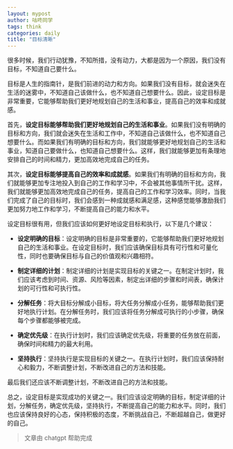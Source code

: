 ```yaml
---
layout: mypost
author: 咕咚同学
tags: think 
categories: daily
title: "目标清晰"
---
```


很多时候，我们行动犹豫，不知所措，没有动力，大都是因为一个原因，我们没有目标，不知道自己要什么。

目标是人生的指南针，是我们前进的动力和方向。如果我们没有目标，就会迷失在生活的迷雾中，不知道自己该做什么，也不知道自己想要什么。因此，设定目标是非常重要，它能够帮助我们更好地规划自己的生活和事业，提高自己的效率和成就感。

首先，**设定目标能够帮助我们更好地规划自己的生活和事业**。如果我们没有明确的目标和方向，我们就会迷失在生活和工作中，不知道自己该做什么，也不知道自己想要什么。而如果我们有明确的目标和方向，我们就能够更好地规划自己的生活和事业，知道自己要做什么，也知道自己想要什么。这样，我们就能够更加有条理地安排自己的时间和精力，更加高效地完成自己的任务。

其次，**设定目标能够提高自己的效率和成就感**。如果我们有明确的目标和方向，我们就能够更加专注地投入到自己的工作和学习中，不会被其他事情所干扰。这样，我们就能够更加高效地完成自己的任务，提高自己的工作和学习效率。同时，当我们完成了自己的目标时，我们会感到一种成就感和满足感，这种感觉能够激励我们更加努力地工作和学习，不断提高自己的能力和水平。

设定目标很有用，但我们应该如何更好地设定目标和执行，以下是几个建议：

- **设定明确的目标**：设定明确的目标是非常重要的，它能够帮助我们更好地规划自己的生活和事业。在设定目标时，我们应该确保目标具有可行性和可量化性，同时也要确保目标与自己的价值观和兴趣相符。

- **制定详细的计划**：制定详细的计划是实现目标的关键之一。在制定计划时，我们应该考虑到时间、资源、风险等因素，制定出详细的步骤和时间表，确保计划的可行性和可执行性。

- **分解任务**：将大目标分解成小目标，将大任务分解成小任务，能够帮助我们更好地执行计划。在分解任务时，我们应该将任务分解成可执行的小步骤，确保每个步骤都能够被完成。

- **确定优先级**：在执行计划时，我们应该确定优先级，将重要的任务放在前面，确保时间和精力的最大利用。

- **坚持执行**：坚持执行是实现目标的关键之一。在执行计划时，我们应该保持耐心和毅力，不断调整计划，不断改进自己的方法和技能。


最后我们还应该不断调整计划，不断改进自己的方法和技能。

总之，设定目标是实现成功的关键之一。我们应该设定明确的目标，制定详细的计划，分解任务，确定优先级，坚持执行，不断提高自己的能力和水平。同时，我们也应该保持良好的心态，保持积极的态度，不断挑战自己，不断超越自己，做更好的自己。

> 文章由 chatgpt 帮助完成